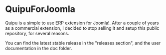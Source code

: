 QuipuForJoomla
==============

Quipu is a simple to use ERP extension for Joomla!. After a couple of years as a commercial extension, I decided to stop selling it and setup this public repository, for several reasons.

You can find the latest stable release in the "releases section", and the user documentation in the doc folder.
